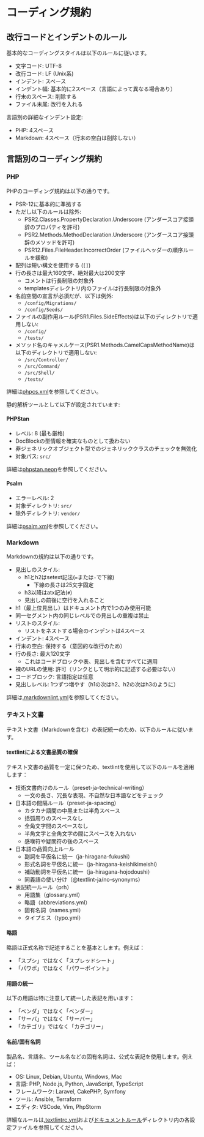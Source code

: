 コーディング規約
=========================

改行コードとインデントのルール
-------------------------

基本的なコーディングスタイルは以下のルールに従います。

- 文字コード: UTF-8
- 改行コード: LF (Unix系)
- インデント: スペース
- インデント幅: 基本的に2スペース（言語によって異なる場合あり）
- 行末のスペース: 削除する
- ファイル末尾: 改行を入れる

言語別の詳細なインデント設定:

- PHP: 4スペース
- Markdown: 4スペース（行末の空白は削除しない）

言語別のコーディング規約
-------------------------

### PHP

PHPのコーディング規約は以下の通りです。

- PSR-12に基本的に準拠する
- ただし以下のルールは除外:
    - PSR2.Classes.PropertyDeclaration.Underscore (アンダースコア接頭辞のプロパティを許可)
    - PSR2.Methods.MethodDeclaration.Underscore (アンダースコア接頭辞のメソッドを許可)
    - PSR12.Files.FileHeader.IncorrectOrder (ファイルヘッダーの順序ルールを緩和)
- 配列は短い構文を使用する (`[]`)
- 行の長さは最大160文字、絶対最大は200文字
    - コメントは行長制限の対象外
    - templatesディレクトリ内のファイルは行長制限の対象外
- 名前空間の宣言が必須だが、以下は例外:
    - `/config/Migrations/`
    - `/config/Seeds/`
- ファイルの副作用ルール(PSR1.Files.SideEffects)は以下のディレクトリで適用しない:
    - `/config/`
    - `/tests/`
- メソッド名のキャメルケース(PSR1.Methods.CamelCapsMethodName)は以下のディレクトリで適用しない:
    - `/src/Controller/`
    - `/src/Command/`
    - `/src/Shell/`
    - `/tests/`

詳細は[phpcs.xml](../phpcs.xml)を参照してください。

静的解析ツールとして以下が設定されています:

#### PHPStan

- レベル: 8 (最も厳格)
- DocBlockの型情報を確実なものとして扱わない
- 非ジェネリックオブジェクト型でのジェネリッククラスのチェックを無効化
- 対象パス: `src/`

詳細は[phpstan.neon](../phpstan.neon)を参照してください。

#### Psalm

- エラーレベル: 2
- 対象ディレクトリ: `src/`
- 除外ディレクトリ: `vendor/`

詳細は[psalm.xml](../psalm.xml)を参照してください。

### Markdown

Markdownの規約は以下の通りです。

- 見出しのスタイル:
    - h1とh2はsetext記法(`=`または`-`で下線)
        - 下線の長さは25文字固定
    - h3以降はatx記法(`#`)
    - 見出しの前後に空行を入れること
- h1（最上位見出し）はドキュメント内で1つのみ使用可能
- 同一セグメント内の同じレベルでの見出しの重複は禁止
- リストのスタイル:
    - リストをネストする場合のインデントは4スペース
- インデント: 4スペース
- 行末の空白: 保持する（意図的な改行のため）
- 行の長さ: 最大120文字
    - これはコードブロックや表、見出しを含むすべてに適用
- 裸のURLの使用: 許可（リンクとして明示的に記述する必要はない）
- コードブロック: 言語指定は任意
- 見出しレベル: 1つずつ増やす（h1の次はh2、h2の次はh3のように）

詳細は[.markdownlint.yml](../.markdownlint.yml)を参照してください。

### テキスト文書

テキスト文書（Markdownを含む）の表記統一のため、以下のルールに従います。

#### textlintによる文書品質の確保

テキスト文書の品質を一定に保つため、textlintを使用して以下のルールを適用します：

- 技術文書向けのルール（preset-ja-technical-writing）
    - 一文の長さ、冗長な表現、不自然な日本語などをチェック
- 日本語の間隔ルール（preset-ja-spacing）
    - カタカナ語間の中黒または半角スペース
    - 括弧周りのスペースなし
    - 全角文字間のスペースなし
    - 半角文字と全角文字の間にスペースを入れない
    - 感嘆符や疑問符の後のスペース
- 日本語の品質向上ルール
    - 副詞を平仮名に統一（ja-hiragana-fukushi）
    - 形式名詞を平仮名に統一（ja-hiragana-keishikimeishi）
    - 補助動詞を平仮名に統一（ja-hiragana-hojodoushi）
    - 同義語の使い分け（@textlint-ja/no-synonyms）
- 表記統一ルール（prh）
    - 用語集（glossary.yml）
    - 略語（abbreviations.yml）
    - 固有名詞（names.yml）
    - タイプミス（typo.yml）

#### 略語

略語は正式名称で記述することを基本とします。例えば：

- 「スプシ」ではなく「スプレッドシート」
- 「パワポ」ではなく「パワーポイント」

#### 用語の統一

以下の用語は特に注意して統一した表記を用います：

- 「ベンダ」ではなく「ベンダー」
- 「サーバ」ではなく「サーバー」
- 「カテゴリ」ではなく「カテゴリー」

#### 名前/固有名詞

製品名、言語名、ツール名などの固有名詞は、公式な表記を使用します。例えば：

- OS: Linux, Debian, Ubuntu, Windows, Mac
- 言語: PHP, Node.js, Python, JavaScript, TypeScript
- フレームワーク: Laravel, CakePHP, Symfony
- ツール: Ansible, Terraform
- エディタ: VSCode, Vim, PhpStorm

詳細なルールは[.textlintrc.yml](../.textlintrc.yml)および[ドキュメントルール](../docs/rules/)ディレクトリ内の各設定ファイルを参照してください。
